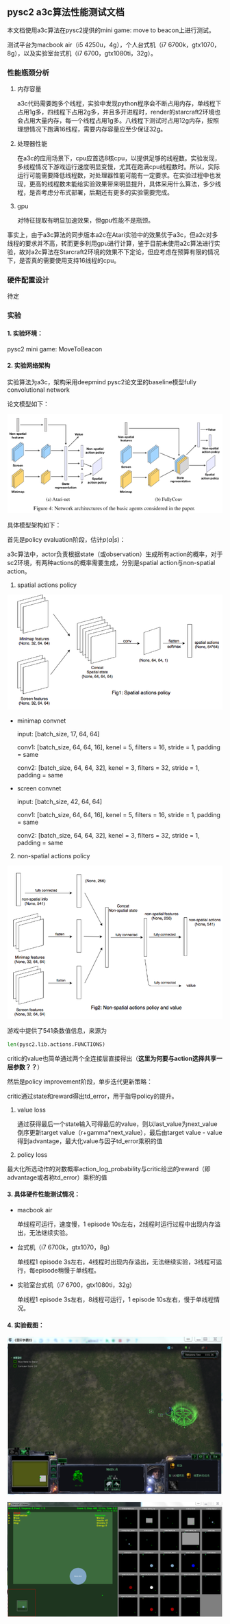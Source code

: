 ## pysc2 a3c算法性能测试文档

本文档使用a3c算法在pysc2提供的mini game: move to beacon上进行测试。

测试平台为macbook air（i5 4250u，4g），个人台式机（i7 6700k，gtx1070，8g），以及实验室台式机（i7 6700，gtx1080ti，32g）。

### 性能瓶颈分析

1. 内存容量

   a3c代码需要跑多个线程，实验中发现python程序会不断占用内存，单线程下占用1g多，四线程下占用2g多，并且多开进程时，render的starcraft2环境也会占用大量内存，每一个线程占用1g多。八线程下测试时占用12g内存，按照理想情况下跑满16线程，需要内存容量应至少保证32g。

2. 处理器性能

   在a3c的应用场景下，cpu应首选8核cpu，以提供足够的线程数。实验发现，多线程情况下游戏运行速度明显变慢，尤其在跑满cpu线程数时。所以，实际运行可能需要降低线程数，对处理器性能可能有一定要求。在实验过程中也发现，更高的线程数未能给实验效果带来明显提升，具体采用什么算法，多少线程，是否考虑分布式部署，后期还有更多的实验需要完成。

3. gpu

   对特征提取有明显加速效果，但gpu性能不是瓶颈。

事实上，由于a3c算法的同步版本a2c在Atari实验中的效果优于a3c，但a2c对多线程的要求并不高，转而更多利用gpu进行计算，鉴于目前未使用a2c算法进行实验，故对a2c算法在Starcraft2环境的效果不下定论，但应考虑在预算有限的情况下，是否真的需要使用支持16线程的cpu。

### 硬件配置设计

待定

### 实验

#### 1. 实验环境：

pysc2 mini game: MoveToBeacon

#### 2. 实验网络架构

实验算法为a3c，架构采用deepmind pysc2论文里的baseline模型fully convolutional network

论文模型如下：

![](pic/pysc2性能/3.png)

具体模型架构如下：

首先是policy evaluation阶段，估计$p(a|s)$：

a3c算法中，actor负责根据state（或observation）生成所有action的概率，对于sc2环境，有两种actions的概率需要生成，分别是spatial action与non-spatial action。

1. spatial actions policy 

  ![](pic/pysc2性能/4.png)

  - minimap convnet

    input: [batch_size, 17, 64, 64]

    conv1: [batch_size, 64, 64, 16], kenel = 5, filters = 16, stride = 1, padding = same

    conv2: [batch_size, 64, 64, 32], kenel = 3, filters = 32, stride = 1, padding = same

  - screen convnet

    input: [batch_size, 42, 64, 64]

    conv1: [batch_size, 64, 64, 16], kenel = 5, filters = 16, stride = 1, padding = same

    conv2: [batch_size, 64, 64, 32], kenel = 3, filters = 32, stride = 1, padding = same

2. non-spatial actions policy

  ![](pic/pysc2性能/5.png)

  游戏中提供了541条数值信息，来源为

  ```python
  len(pysc2.lib.actions.FUNCTIONS)
  ```

  critic的value也简单通过两个全连接层直接得出（**这里为何要与action选择共享一层参数？？**）

然后是policy improvement阶段，单步迭代更新策略：

critic通过state和reward得出td_error，用于指导policy的提升。

1. value loss

   通过获得最后一个state输入可得最后的value，则以last_value为next_value倒序更新target value（r+gamma\*next_value），最后由target value - value得到advantage，最大化value与因子td_error乘积的值

2. policy loss

  最大化所选动作的对数概率action_log_probability与critic给出的reward（即advantage或者称td_error）乘积的值

#### 3. 具体硬件性能测试情况：

- macbook air

  单线程可运行，速度慢，1 episode 10s左右，2线程时运行过程中出现内存溢出，无法继续实验。

- 台式机（i7 6700k，gtx1070，8g）

  单线程1 episode 3s左右，4线程时出现内存溢出，无法继续实验，3线程可运行，每episode稍慢于单线程。

- 实验室台式机（i7 6700，gtx1080ti，32g）

  单线程1 episode 3s左右，8线程可运行，1 episode 10s左右，慢于单线程情况。

#### 4. 实验截图：

![](pic/pysc2性能/1.png)

![](pic/pysc2性能/2.png)
